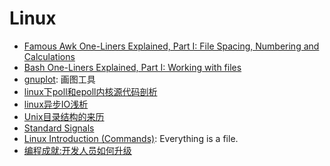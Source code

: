 # Linux

* [Famous Awk One-Liners Explained, Part I: File Spacing, Numbering and Calculations](http://www.catonmat.net/blog/awk-one-liners-explained-part-one/)
* [Bash One-Liners Explained, Part I: Working with files](http://www.catonmat.net/blog/bash-one-liners-explained-part-one/)
* [gnuplot](http://www.gnuplot.info/): 画图工具
* [linux下poll和epoll内核源代码剖析](http://donghao.org/2009/08/linuxiapolliepollaueouaeaeeio.html)
* [linux异步IO浅析](http://hi.baidu.com/_kouu/blog/item/e225f67b337841f42f73b341.html)
* [Unix目录结构的来历](http://www.ruanyifeng.com/blog/2012/02/a_history_of_unix_directory_structure.html)
* [Standard Signals](http://www.kernel.org/doc/man-pages/online/pages/man7/signal.7.html)
* [Linux Introduction (Commands)](http://www.slideshare.net/anandvaidya/linux-introduction-commands): Everything is a file.
* [编程成就:开发人员如何升级](http://article.yeeyan.org/view/202760/229967)
